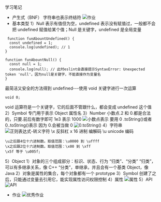 学习笔记

- 产生式（BNF）
  字符串也表示终结符
  ![作业](https://upload-images.jianshu.io/upload_images/11922232-30f97b86b539f568.png?imageMogr2/auto-orient/strip%7CimageView2/2/w/1240)
- 基本类型
  1）Null 表示有值但为空，undefined 表示没有赋值过，一般都不会把 undefined 赋值给某个值；Null 是关键字，undefined 是全局变量

```
 function funAbountUndefined() {
  const undefined = 1;
  console.log(undefined); // 1
}

function funAbountNull() {
  const null = 1;
  console.log(null); // 此时eslint会直接提示SyntaxError: Unexpected token 'null'。因为null是关键字，不能直接作为变量名
}
```

最简洁又安全的方法得到 undefined---使用 void 关键字进行一次运算

```
void 0;
```

void 运算符是一个关键字，它的后面不管跟什么，都会变成 undefined 这个值
2）Symbol 专门用于表示 Object 属性名
3）Number
小数点.2 和 0.都是合法的，只要.前后有数字即可
1e3 表示 1000
![小数点表示](https://upload-images.jianshu.io/upload_images/11922232-a2d429127f5f49f8.png?imageMogr2/auto-orient/strip%7CimageView2/2/w/1240)
要用 0 .toString()或者 0..toString()表示
因为 0.会被当做 0
![0.toString()](https://upload-images.jianshu.io/upload_images/11922232-653dffd7f927b34c.png?imageMogr2/auto-orient/strip%7CimageView2/2/w/1240)
4）字符串
![正则表达式-转义字符](https://upload-images.jianshu.io/upload_images/11922232-584be4d10a536a75.png?imageMogr2/auto-orient/strip%7CimageView2/2/w/1240)
\x 反斜杠 x 16 进制 编解码
\u unicode 编码

```
\u之后跟4位十六进制数。取值范围：\u0000 到 \uffff
\x之后跟2位十六进制数。取值范围：\x00 到 \xff
\x5f 等于 \u005f;
```

5）Object
1）对象的三个组成部分：标识、状态、行为
“归类”、“分类”
“归类”，可以有多继承关系，像 C++
“分类”，单继承，并且会有一个基类 Object，像 Java
2）对象是属性的集合，每个对象都有一个 prototype
3）Symbol 创建了之后，只能通过变量去引用它，能实现属性访问权限控制
4）属性
![属性](https://upload-images.jianshu.io/upload_images/11922232-6b29a10b5d4e0112.png?imageMogr2/auto-orient/strip%7CimageView2/2/w/1240)
5）API
![API](https://upload-images.jianshu.io/upload_images/11922232-19b432c899dca087.png?imageMogr2/auto-orient/strip%7CimageView2/2/w/1240)

- 作业
  ![优秀作业](https://upload-images.jianshu.io/upload_images/11922232-b3ea512ab07d8047.png?imageMogr2/auto-orient/strip%7CimageView2/2/w/1240)

